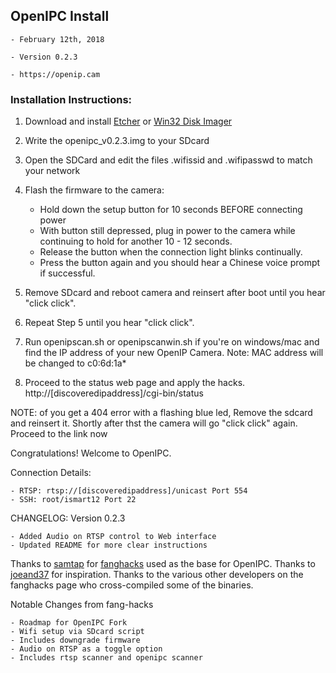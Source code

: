 ## OpenIPC Install ##    

    - February 12th, 2018

    - Version 0.2.3

    - https://openip.cam


### Installation Instructions: ###


1. Download and install [Etcher](https://etcher.io) or [Win32 Disk Imager](https://sourceforge.net/projects/win32diskimager/)

2. Write the openipc_v0.2.3.img to your SDcard

3. Open the SDCard and edit the files .wifissid and .wifipasswd to match your network

4. Flash the firmware to the camera:


    - Hold down the setup button for 10 seconds BEFORE connecting power
    - With button still depressed, plug in power to the camera while continuing to hold for another 10 - 12 seconds.
    - Release the button when the connection light blinks continually.
    - Press the button again and you should hear a Chinese voice prompt if successful.


5. Remove SDcard and reboot camera and reinsert after boot until you hear "click click".

6. Repeat Step 5 until you hear "click click".

7. Run openipscan.sh or openipscanwin.sh if you're on windows/mac and find the IP address of your new OpenIP Camera. Note: MAC address will be changed to c0:6d:1a*

8. Proceed to the status web page and apply the hacks. http://[discoveredipaddress]/cgi-bin/status 

NOTE: of you get a 404 error with a flashing blue led, Remove the sdcard and reinsert it. Shortly after thst the camera will go "click click" again. Proceed to the link now



Congratulations! Welcome to OpenIPC.

Connection Details:

    - RTSP: rtsp://[discoveredipaddress]/unicast Port 554
    - SSH: root/ismart12 Port 22


CHANGELOG:
Version 0.2.3

    - Added Audio on RTSP control to Web interface
    - Updated README for more clear instructions

Thanks to [samtap](https://github.com/samtap/) for [fanghacks](https://github.com/samtap/fanghacks) used as the base for OpenIPC. Thanks to [joeand37](https://github.com/joeand37) for inspiration. Thanks to the various other developers on the fanghacks page who cross-compiled some of the binaries.

Notable Changes from fang-hacks

    - Roadmap for OpenIPC Fork
    - Wifi setup via SDcard script
    - Includes downgrade firmware
    - Audio on RTSP as a toggle option
    - Includes rtsp scanner and openipc scanner
